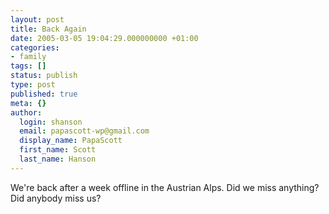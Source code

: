 ```yaml
---
layout: post
title: Back Again
date: 2005-03-05 19:04:29.000000000 +01:00
categories:
- family
tags: []
status: publish
type: post
published: true
meta: {}
author:
  login: shanson
  email: papascott-wp@gmail.com
  display_name: PapaScott
  first_name: Scott
  last_name: Hanson
---
```

<p>We're back after a week offline in the Austrian Alps. Did we miss anything? Did anybody miss us?</p>
